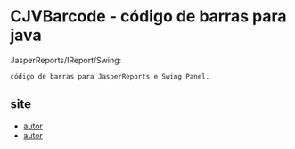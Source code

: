 CJVBarcode - código de barras para java
===

JasperReports/IReport/Swing:

```sh
código de barras para JasperReports e Swing Panel.
```


site
---
  - [autor](http://www.veloso.adm.br)
  - [autor](http://www.cjv.com.br)
